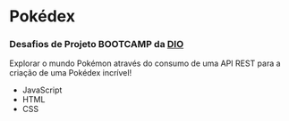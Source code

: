 # Pokédex
### Desafios de Projeto BOOTCAMP da [DIO]("https://web.dio.me/users/anderson_mouratoo?tab=projects&page=1")

Explorar o mundo Pokémon através do consumo de uma API REST para a criação de uma Pokédex incrível!

* JavaScript
* HTML
* CSS
